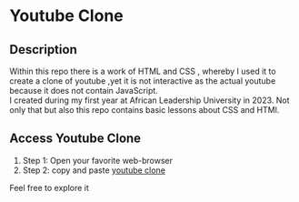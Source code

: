 # Youtube Clone
## Description
Within this repo there is a work of HTML and CSS , whereby I used it to create a clone of youtube ,yet it is not interactive as the actual youtube because it does not contain JavaScript.  
I created during my first year at African Leadership University in 2023. Not only that but also this repo contains basic lessons about CSS and HTMl.

## Access Youtube Clone

1. Step 1: Open your favorite web-browser
2. Step 2: copy and paste [youtube clone]()
   
Feel free to explore it 

